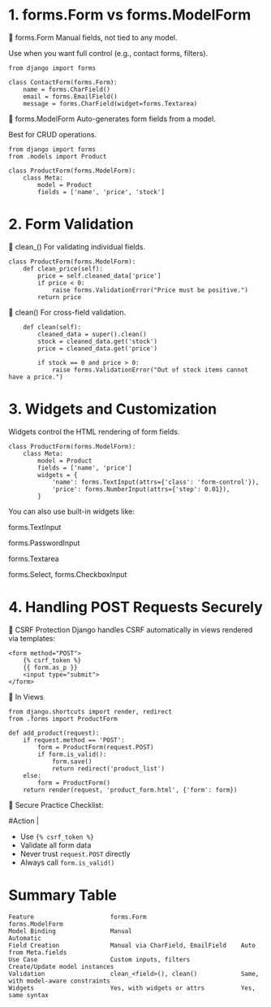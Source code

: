 # 1. forms.Form vs forms.ModelForm
🔹 forms.Form
Manual fields, not tied to any model.

Use when you want full control (e.g., contact forms, filters).

```
from django import forms

class ContactForm(forms.Form):
    name = forms.CharField()
    email = forms.EmailField()
    message = forms.CharField(widget=forms.Textarea)
```
🔹 forms.ModelForm
Auto-generates form fields from a model.

Best for CRUD operations.

```
from django import forms
from .models import Product

class ProductForm(forms.ModelForm):
    class Meta:
        model = Product
        fields = ['name', 'price', 'stock']
```
# 2. Form Validation
🔹 clean_<fieldname>()
For validating individual fields.

```
class ProductForm(forms.ModelForm):
    def clean_price(self):
        price = self.cleaned_data['price']
        if price < 0:
            raise forms.ValidationError("Price must be positive.")
        return price
```
🔹 clean()
For cross-field validation.

```
    def clean(self):
        cleaned_data = super().clean()
        stock = cleaned_data.get('stock')
        price = cleaned_data.get('price')

        if stock == 0 and price > 0:
            raise forms.ValidationError("Out of stock items cannot have a price.")
```
# 3. Widgets and Customization
Widgets control the HTML rendering of form fields.

```
class ProductForm(forms.ModelForm):
    class Meta:
        model = Product
        fields = ['name', 'price']
        widgets = {
            'name': forms.TextInput(attrs={'class': 'form-control'}),
            'price': forms.NumberInput(attrs={'step': 0.01}),
        }
```
You can also use built-in widgets like:

forms.TextInput

forms.PasswordInput

forms.Textarea

forms.Select, forms.CheckboxInput

# 4. Handling POST Requests Securely
🔹 CSRF Protection
Django handles CSRF automatically in views rendered via templates:
```
<form method="POST">
    {% csrf_token %}
    {{ form.as_p }}
    <input type="submit">
</form>
```
🔹 In Views
```
from django.shortcuts import render, redirect
from .forms import ProductForm

def add_product(request):
    if request.method == 'POST':
        form = ProductForm(request.POST)
        if form.is_valid():
            form.save()
            return redirect('product_list')
    else:
        form = ProductForm()
    return render(request, 'product_form.html', {'form': form})
```
🔹 Secure Practice Checklist:

#Action                              |

-  Use `{% csrf_token %}`      
- Validate all form data 
- Never trust `request.POST` directly 
- Always call `form.is_valid()`  
# Summary Table
```
Feature	                    forms.Form	                        forms.ModelForm
Model Binding	            Manual	                            Automatic
Field Creation	            Manual via CharField, EmailField	Auto from Meta.fields
Use Case	                Custom inputs, filters	            Create/Update model instances
Validation	                clean_<field>(), clean()	        Same, with model-aware constraints
Widgets                     Yes, with widgets or attrs	        Yes, same syntax
```

